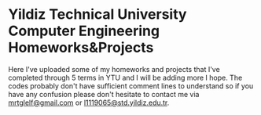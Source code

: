 # Yildiz Technical University Computer Engineering Homeworks&Projects
Here I've uploaded some of my homeworks and projects that I've completed through 5 terms in YTU and I will be adding more I hope.
The codes probably don't have sufficient comment lines to understand so if you have any confusion please don't hesitate to contact me via mrtglelf@gmail.com or l1119065@std.yildiz.edu.tr.
